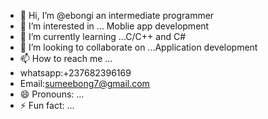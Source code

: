 - 👋 Hi, I’m @ebongi an intermediate programmer
- 👀 I’m interested in ... Moblie app development
- 🌱 I’m currently learning ...C/C++ and C#
- 💞️ I’m looking to collaborate on ...Application development
- 📫 How to reach me ...
- whatsapp:+237682396169
- Email:sumeebong7@gmail.com
- 😄 Pronouns: ...
- ⚡ Fun fact: ...

<!---
ebongi/ebongi is a ✨ special ✨ repository because its `README.md` (this file) appears on your GitHub profile.
You can click the Preview link to take a look at your changes.
--->
